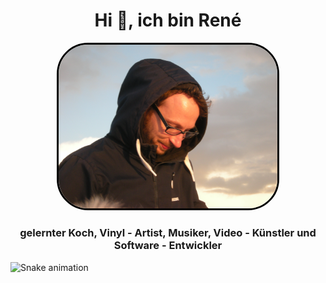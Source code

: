 

<h1 align="center">Hi 👋, ich bin René</h1>


<p align="center">
  <img src="https://raw.githubusercontent.com/Rene-Goetze/Rene-Goetze/main/DSCN6448.JPG" width="350" style="border: 3px solid black; border-radius: 50px;" alt="Profilbild" />
</p>

<h3 align="center">
  gelernter Koch, Vinyl - Artist, Musiker, Video - Künstler und Software - Entwickler
</h3>


<img src="https://raw.githubusercontent.com/Rene-Goetze/Rene-Goetze/main/output/snake.svg" alt="Snake animation" />


###











